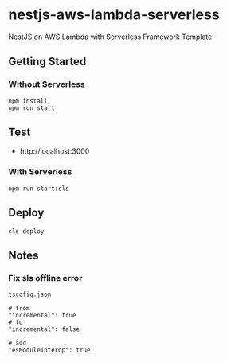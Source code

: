 # nestjs-aws-lambda-serverless

NestJS on AWS Lambda with Serverless Framework Template

## Getting Started

### Without Serverless

```
npm install
npm run start
```

## Test

- http://localhost:3000

### With Serverless

```
npm run start:sls
```

## Deploy

```
sls deploy
```

## Notes

### Fix sls offline error

`tscofig.json`

```
# from
"incremental": true
# to
"incremental": false

# add
"esModuleInterop": true
```

